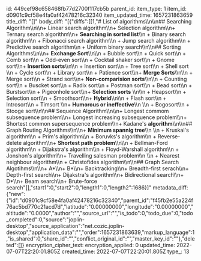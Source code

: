 id: 449cef98c658468fb77d2700f117cb5b
parent_id: 
item_type: 1
item_id: d0901c9cf58e4fa0af42478216c32340
item_updated_time: 1657231863659
title_diff: "[]"
body_diff: "[{\"diffs\":[[1,\"# List of algorithms\\\n\\\n## Searching Algorithm\\\n\\\n+ Linear search algorithm\\\n+ Selection algorithm\\\n+ Ternary search algorithm\\\n+ **Searching in sorted list**\\\n  + Binary search algorithm\\\n  + Fibonacci search algorithm\\\n  + Jump search algorithm\\\n  + Predictive search algorithm\\\n  + Uniform binary search\\\n\\\n## Sorting Algorithms\\\n\\\n+ **Exchange Sort**\\\n\\\n  + Bubble sort\\\n  + Quick sort\\\n  + Comb sort\\\n  + Odd-even sort\\\n  + Cocktail shaker sort\\\n  + Gnome sort\\\n+ **Insertion sorts**\\\n\\\n  + Insertion sort\\\n  + Tree sort\\\n  + Shell sort  \\\n  + Cycle sort\\\n  + Library sort\\\n  + Patience sort\\\n+ **Merge Sorts**\\\n\\\n  + Merge sort\\\n  + Strand sort\\\n+ **Non-comparision sorts**\\\n\\\n  + Counting sort\\\n  + Buscket sort\\\n  + Radix sort\\\n  + Postman sort\\\n  + Bead sort\\\n  + Burstsort\\\n  + Pigeonhole sort\\\n+ **Selection sorts**  \\\n\\\n  + Heapsort\\\n  + Selection sort\\\n  + Smoothsort\\\n+ **Hybrid**\\\n\\\n  + Flash sort\\\n  + Introsort\\\n  + Timsort  \\\n+ **Humorous or ineffective**\\\n  \\\n  + Bogosort\\\n  + Stooge sort\\\n\\\n## Sequence Algorithm\\\n\\\n+ Longest commom subsequence problem\\\n+ Longest increasing subsequence problem\\\n+ Shortest common supersequence problem\\\n+ Kadane's **algorithm**\\\n\\\n## Graph Routing Algorithms\\\n\\\n+ **Minimum spannig tree**\\\n  \\\n  + Kruskal's algorithm\\\n  + Prim's algorithm\\\n  + Boruvks's algorithm\\\n  + Reverse-delete algorithm\\\n+ **Shortest path problem**\\\n\\\n  + Bellman-Ford algorithm\\\n  + Dijakstra's algorithm\\\n  + Floyd-Warshall algorithm\\\n  + Jonshon's algorithm\\\n+ Travelling salesman problem\\\n  \\\n  + Nearest neighbour algorithm\\\n  + Christofides algorithm\\\n\\\n## Graph Search Algotihms\\\n\\\n+ A*\\\n+ B*\\\n+ Backtracking\\\n+ Breadth-first serach\\\n+ Depth-first search\\\n+ Dijakstra's algorithm\\\n+ Bidirectional search\\\n+ D*\\\n+ Beam search\\\n+ Brute-force search\"]],\"start1\":0,\"start2\":0,\"length1\":0,\"length2\":1686}]"
metadata_diff: {"new":{"id":"d0901c9cf58e4fa0af42478216c32340","parent_id":"f45fb2e55a224f76ac5bd770c21acd7d","latitude":"0.00000000","longitude":"0.00000000","altitude":"0.0000","author":"","source_url":"","is_todo":0,"todo_due":0,"todo_completed":0,"source":"joplin-desktop","source_application":"net.cozic.joplin-desktop","application_data":"","order":1657231863639,"markup_language":1,"is_shared":0,"share_id":"","conflict_original_id":"","master_key_id":""},"deleted":[]}
encryption_cipher_text: 
encryption_applied: 0
updated_time: 2022-07-07T22:20:01.805Z
created_time: 2022-07-07T22:20:01.805Z
type_: 13